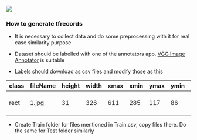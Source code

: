 ![](https://github.com/IgorSondors/text_detector/blob/master/generate_tfrecords/structure.jpeg)

### How to generate tfrecords

- It is necessary to collect data and do some preprocessing with it for real case similarity purpose

- Dataset should be labelled with one of the annotators app. [VGG Image Annotator](http://www.robots.ox.ac.uk/~vgg/software/via/via.html) is suitable

- Labels should download as csv files and modify those as this

class| fileName| height|width|xmax|	xmin|	ymax|	ymin|	text
 ---| ---| ---| ---| ---| ---| ---| ---| ---
rect|	1.jpg|	31|	326|	611|	285|	117|	86|	25 ОТДЕЛОМ МИЛИЦИИ


- Create Train folder for files mentioned in Train.csv, copy files there. Do the same for Test folder similarly
